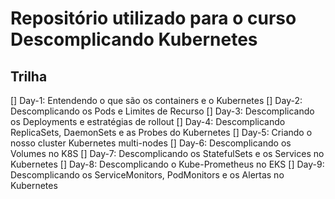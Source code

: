 # Repositório utilizado para o curso Descomplicando Kubernetes

## Trilha
[] Day-1: Entendendo o que são os containers e o Kubernetes
[] Day-2: Descomplicando os Pods e Limites de Recurso
[] Day-3: Descomplicando os Deployments e estratégias de rollout
[] Day-4: Descomplicando ReplicaSets, DaemonSets e as Probes do Kubernetes
[] Day-5: Criando o nosso cluster Kubernetes multi-nodes
[] Day-6: Descomplicando os Volumes no K8S
[] Day-7: Descomplicando os StatefulSets e os Services no Kubernetes
[] Day-8: Descomplicando o Kube-Prometheus no EKS
[] Day-9: Descomplicando os ServiceMonitors, PodMonitors e os Alertas no Kubernetes